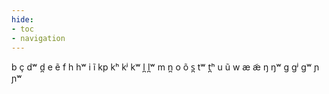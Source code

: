```yaml
---
hide:
- toc
- navigation
---
```

b
ç
dʷ
d̪
e
ẽ
f
h
hʷ
i
ĩ
kp
kʰ
kʲ
kʷ
l̪
l̪ʷ
m
n̪
o
õ
s̪
tʷ
t̪ʰ
u
ũ
w
æ
æ̃
ŋ
ŋʷ
ɡ
ɡʲ
ɡʷ
ɲ
ɲʷ
